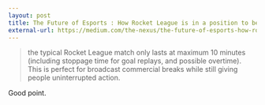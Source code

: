 ```yaml
---
layout: post
title: The Future of Esports : How Rocket League is in a position to be the biggest esport title yet.
external-url: https://medium.com/the-nexus/the-future-of-esports-how-rocket-league-is-in-a-position-to-be-the-biggest-esport-title-yet-95edd4ca2a19#.vflaz7gfq
---
```

>the typical Rocket League match only lasts at maximum 10 minutes (including stoppage time for goal replays, and possible overtime). This is perfect for broadcast commercial breaks while still giving people uninterrupted action.

Good point. 